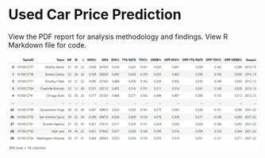 # Used Car Price Prediction
View the PDF report for analysis methodology and findings.
View R Markdown file for code.

![alt text](https://github.com/dallas-hutch/NBA-Wins-Prediction/blob/main/images/ff_table.png)
